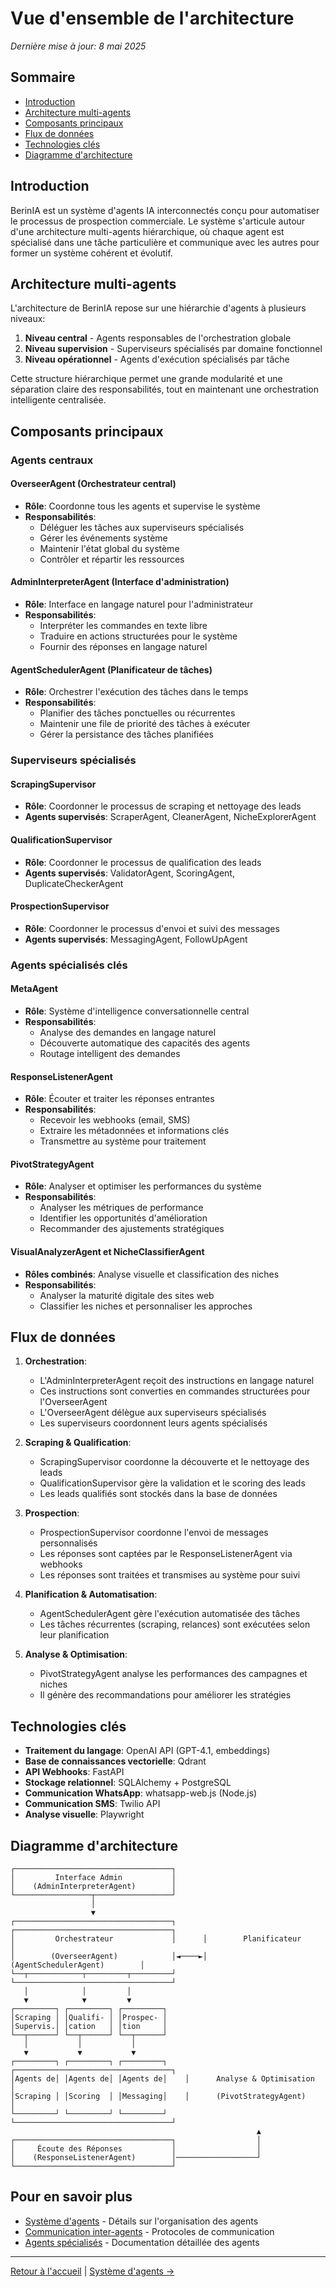 # Vue d'ensemble de l'architecture

*Dernière mise à jour: 8 mai 2025*

## Sommaire
- [Introduction](#introduction)
- [Architecture multi-agents](#architecture-multi-agents)
- [Composants principaux](#composants-principaux)
- [Flux de données](#flux-de-données)
- [Technologies clés](#technologies-clés)
- [Diagramme d'architecture](#diagramme-darchitecture)

## Introduction

BerinIA est un système d'agents IA interconnectés conçu pour automatiser le processus de prospection commerciale. Le système s'articule autour d'une architecture multi-agents hiérarchique, où chaque agent est spécialisé dans une tâche particulière et communique avec les autres pour former un système cohérent et évolutif.

## Architecture multi-agents

L'architecture de BerinIA repose sur une hiérarchie d'agents à plusieurs niveaux:

1. **Niveau central** - Agents responsables de l'orchestration globale
2. **Niveau supervision** - Superviseurs spécialisés par domaine fonctionnel
3. **Niveau opérationnel** - Agents d'exécution spécialisés par tâche

Cette structure hiérarchique permet une grande modularité et une séparation claire des responsabilités, tout en maintenant une orchestration intelligente centralisée.

## Composants principaux

### Agents centraux

#### OverseerAgent (Orchestrateur central)
- **Rôle**: Coordonne tous les agents et supervise le système
- **Responsabilités**:
  - Déléguer les tâches aux superviseurs spécialisés
  - Gérer les événements système
  - Maintenir l'état global du système
  - Contrôler et répartir les ressources

#### AdminInterpreterAgent (Interface d'administration)
- **Rôle**: Interface en langage naturel pour l'administrateur
- **Responsabilités**:
  - Interpréter les commandes en texte libre
  - Traduire en actions structurées pour le système
  - Fournir des réponses en langage naturel

#### AgentSchedulerAgent (Planificateur de tâches)
- **Rôle**: Orchestrer l'exécution des tâches dans le temps
- **Responsabilités**:
  - Planifier des tâches ponctuelles ou récurrentes
  - Maintenir une file de priorité des tâches à exécuter
  - Gérer la persistance des tâches planifiées

### Superviseurs spécialisés

#### ScrapingSupervisor
- **Rôle**: Coordonner le processus de scraping et nettoyage des leads
- **Agents supervisés**: ScraperAgent, CleanerAgent, NicheExplorerAgent

#### QualificationSupervisor
- **Rôle**: Coordonner le processus de qualification des leads
- **Agents supervisés**: ValidatorAgent, ScoringAgent, DuplicateCheckerAgent

#### ProspectionSupervisor
- **Rôle**: Coordonner le processus d'envoi et suivi des messages
- **Agents supervisés**: MessagingAgent, FollowUpAgent

### Agents spécialisés clés

#### MetaAgent
- **Rôle**: Système d'intelligence conversationnelle central
- **Responsabilités**:
  - Analyse des demandes en langage naturel
  - Découverte automatique des capacités des agents
  - Routage intelligent des demandes

#### ResponseListenerAgent
- **Rôle**: Écouter et traiter les réponses entrantes
- **Responsabilités**:
  - Recevoir les webhooks (email, SMS)
  - Extraire les métadonnées et informations clés
  - Transmettre au système pour traitement

#### PivotStrategyAgent
- **Rôle**: Analyser et optimiser les performances du système
- **Responsabilités**:
  - Analyser les métriques de performance
  - Identifier les opportunités d'amélioration
  - Recommander des ajustements stratégiques

#### VisualAnalyzerAgent et NicheClassifierAgent
- **Rôles combinés**: Analyse visuelle et classification des niches
- **Responsabilités**:
  - Analyser la maturité digitale des sites web
  - Classifier les niches et personnaliser les approches

## Flux de données

1. **Orchestration**:
   - L'AdminInterpreterAgent reçoit des instructions en langage naturel
   - Ces instructions sont converties en commandes structurées pour l'OverseerAgent
   - L'OverseerAgent délègue aux superviseurs spécialisés
   - Les superviseurs coordonnent leurs agents spécialisés

2. **Scraping & Qualification**:
   - ScrapingSupervisor coordonne la découverte et le nettoyage des leads
   - QualificationSupervisor gère la validation et le scoring des leads
   - Les leads qualifiés sont stockés dans la base de données

3. **Prospection**:
   - ProspectionSupervisor coordonne l'envoi de messages personnalisés
   - Les réponses sont captées par le ResponseListenerAgent via webhooks
   - Les réponses sont traitées et transmises au système pour suivi

4. **Planification & Automatisation**:
   - AgentSchedulerAgent gère l'exécution automatisée des tâches
   - Les tâches récurrentes (scraping, relances) sont exécutées selon leur planification

5. **Analyse & Optimisation**:
   - PivotStrategyAgent analyse les performances des campagnes et niches
   - Il génère des recommandations pour améliorer les stratégies

## Technologies clés

- **Traitement du langage**: OpenAI API (GPT-4.1, embeddings)
- **Base de connaissances vectorielle**: Qdrant
- **API Webhooks**: FastAPI
- **Stockage relationnel**: SQLAlchemy + PostgreSQL
- **Communication WhatsApp**: whatsapp-web.js (Node.js)
- **Communication SMS**: Twilio API
- **Analyse visuelle**: Playwright

## Diagramme d'architecture

```
┌───────────────────────────────────┐
│         Interface Admin           │
│    (AdminInterpreterAgent)        │
└─────────────────┬─────────────────┘
                  │
                  ▼
┌───────────────────────────────────┐      ┌───────────────────────────────────┐
│         Orchestrateur             │      │        Planificateur              │
│        (OverseerAgent)            │◄────►│      (AgentSchedulerAgent)        │
└──┬────────────┬─────────┬─────────┘      └───────────────────────────────────┘
   │            │         │
   ▼            ▼         ▼
┌─────────┐ ┌─────────┐ ┌─────────┐
│Scraping │ │Qualifi- │ │Prospec- │
│Supervis.│ │cation   │ │tion     │
└──┬──────┘ └──┬──────┘ └──┬──────┘
   │           │           │
   ▼           ▼           ▼
┌─────────┐ ┌─────────┐ ┌─────────┐    ┌───────────────────────────────────┐
│Agents de│ │Agents de│ │Agents de│    │      Analyse & Optimisation        │
│Scraping │ │Scoring  │ │Messaging│    │      (PivotStrategyAgent)          │
└─────────┘ └─────────┘ └─────────┘    └───────────────────────────────────┘
                                                       ▲
┌───────────────────────────────────┐                  │
│     Écoute des Réponses           │                  │
│    (ResponseListenerAgent)        │──────────────────┘
└───────────────────────────────────┘
```

## Pour en savoir plus

- [Système d'agents](agents-system.md) - Détails sur l'organisation des agents
- [Communication inter-agents](communication.md) - Protocoles de communication
- [Agents spécialisés](../agents/meta-agent.md) - Documentation détaillée des agents

---

[Retour à l'accueil](../index.md) | [Système d'agents →](agents-system.md)
